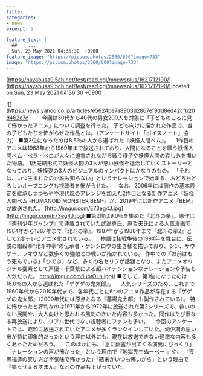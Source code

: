 ```yaml
---
title:    
categories:
- news
excerpt: |
  
feature_text: |
  ##    ...
  Sun, 23 May 2021 04:36:30  +0900
feature_image: "https://picsum.photos/2560/600?image=733"
image: "https://picsum.photos/2560/600?image=733"
---
```


[https://hayabusa9.5ch.net/test/read.cgi/mnewsplus/1621712190/](https://hayabusa9.5ch.net/test/read.cgi/mnewsplus/1621712190/)
posted on Sun, 23 May 2021 04:36:30  +0900

<!--more-->

![](https://news.yahoo.co.jp/articles/e5624be7a8903d2867ef9dd8ed42cfb20d462e7c 　 　今回は30代から40代の男女200人を対象に「子どものころに見て怖かったアニメ」について調査を行った。 子ども向けに描かれた作品で、当の子どもたちを怖がらせた作品とは。（アンケートサイト「ボイスノート」協力） ■第3位になったのは8.5％の人から選ばれた『妖怪人間ベム』。 　1作目のアニメは1968年から1969年まで放送されており、人間になることを願う妖怪人間ベム・ベラ・ベロが人々に迫害されながら戦う様子や妖怪人間の哀しみを描いた物語。 1話完結形式で妖怪人間の3人が悪い妖怪を退治していくストーリーとなっており、妖怪姿の3人のビジュアルのインパクトはかなりのもの。 「それは、いつ生まれたのか誰も知らない」というナレーションで始まる、おどろおどろしいオープニングも視聴者を怖がらせた。 　なお、2006年には前作の基本設定を継承しつつもやや現代風のアレンジを加えた2作目となる新作アニメ『妖怪人間ベム -HUMANOID MONSTER BEM-』が、2019年には新作アニメ『BEM』が放送された。 [http://imgur.com/E73eg4J.jpg](http://imgur.com/E73eg4J.jpg) ■第2位は9.0％を集めた『北斗の拳』。原作は『週刊少年ジャンプ』で連載されていた武論尊氏、原哲夫氏による人気漫画で、1984年から1987年まで『北斗の拳』、1987年から1988年まで『北斗の拳2』として2度テレビアニメ化されている。 　物語は核戦争後の199X年を舞台に、伝説の暗殺拳“北斗神拳”の伝承者・ケンシロウの生き様を描いており、シン、サウザー、ラオウなど数多くの強敵との戦いが描かれている。 作中での「お前はもう死んでいる」「ひでぶ」など、多くの名セリフが話題となり、またアニメオリジナル要素として声優・千葉繁による超ハイテンションなナレーションや予告も人気だった。 [http://imgur.com/iubtOLh.jpg)](http://imgur.com/iubtOLh.jpg)) ■そして、第1位になったのは16.0％の人から選ばれた『ゲゲゲの鬼太郎』。 　人気シリーズのため、これまで1960年代から2010年代まで、各年代ごとに6つのアニメ作品が存在する『ゲゲゲの鬼太郎』（2000年代には原点となる『墓場鬼太郎』も製作されている）。 特に怖かったと評判なのは1971年から1972年に放送された第2シリーズで、救いのない展開や、大人向けと思われる風刺のきいた内容も多かった。同作はたび重なる再放送により、リアル世代でない視聴者にファンも多い。 　今回のアンケートでは、昭和に放送されていたアニメが多くランクインしていた。幼少期の思い出が特に印象的だったという理由以外にも、現在は放送できない過激な内容も多くあったためだろう。 　このほかにも、「急に幽霊が出てくる演出にびっくり」「ナレーションの声が怖かった」という理由で『地獄先生ぬーべー 』や、 「喪黒福造の笑い方が不気味で怖かった」「結末がいつも怖いから」という理由で『笑ゥせぇるすまん』などの作品も上がっていた。
